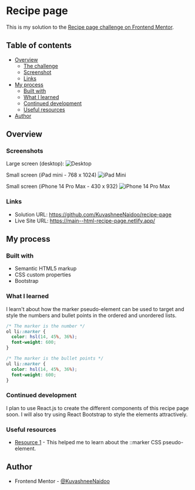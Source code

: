 # Recipe page 

This is my solution to the [Recipe page challenge on Frontend Mentor](https://www.frontendmentor.io/challenges/recipe-page-KiTsR8QQKm). 

## Table of contents

- [Overview](#overview)
  - [The challenge](#the-challenge)
  - [Screenshot](#screenshot)
  - [Links](#links)
- [My process](#my-process)
  - [Built with](#built-with)
  - [What I learned](#what-i-learned)
  - [Continued development](#continued-development)
  - [Useful resources](#useful-resources)
- [Author](#author)

## Overview

### Screenshots

Large screen (desktop):
![Desktop](https://github.com/KuvashneeNaidoo/recipe-page/assets/105747929/a68f8647-8dfb-4a3c-863b-796e7cdda616)

Small screen (iPad mini - 768 x 1024)
![iPad Mini](https://github.com/KuvashneeNaidoo/recipe-page/assets/105747929/c48ed5fc-4a20-40ff-b733-13914e6c201e)

Small screen (iPhone 14 Pro Max - 430 x 932)
![iPhone 14 Pro Max](https://github.com/KuvashneeNaidoo/recipe-page/assets/105747929/94786dab-b938-456e-9dcb-710b36ac4dc1)

### Links

- Solution URL: https://github.com/KuvashneeNaidoo/recipe-page
- Live Site URL: https://main--html-recipe-page.netlify.app/

## My process

### Built with

- Semantic HTML5 markup
- CSS custom properties
- Bootstrap

### What I learned

I learn't about how the marker pseudo-element can be used to target and style the numbers and bullet points
in the ordered and unordered lists.

```css
/* The marker is the number */
ol li::marker {
  color: hsl(14, 45%, 36%);
  font-weight: 600;
}

/* The marker is the bullet points */
ul li::marker {
  color: hsl(14, 45%, 36%); 
  font-weight: 600;
}
```

### Continued development

I plan to use React.js to create the different components of this recipe page soon. I will also try using React Bootstrap to style the elements attractively.

### Useful resources

- [Resource 1](https://developer.mozilla.org/en-US/docs/Web/CSS/::marker) - This helped me to learn about the ::marker CSS pseudo-element.

## Author

- Frontend Mentor - [@KuvashneeNaidoo](https://www.frontendmentor.io/profile/KuvashneeNaidoo)
